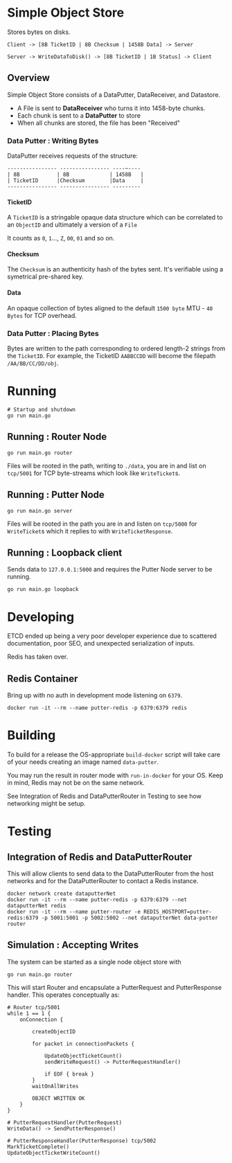 # Simple Object Store

Stores bytes on disks.

```
Client -> [8B TicketID | 8B Checksum | 1458B Data] -> Server

Server -> WriteDataToDisk() -> [8B TicketID | 1B Status] -> Client
```

## Overview

Simple Object Store consists of a DataPutter, DataReceiver, and Datastore.

* A File is sent to **DataReceiver** who turns it into 1458-byte chunks.
* Each chunk is sent to a **DataPutter** to store
* When all chunks are stored, the file has been "Received"

### Data Putter : Writing Bytes

DataPutter receives requests of the structure:

```
---------------- ---------------- ----~----
| 8B            | 8B             | 1458B   |
| TicketID      |Checksum        |Data     |
---------------- ---------------- ---------
```

#### TicketID

A `TicketID` is a stringable opaque data structure which can be correlated to an `ObjectID` and ultimately a version of a `File`

It counts as `0`, `1`..., `Z`, `00`, `01` and so on.

#### Checksum

The `Checksum` is an authenticity hash of the bytes sent. It's verifiable using a symetrical pre-shared key.

#### Data

An opaque collection of bytes aligned to the default `1500 byte` MTU - `40 Bytes` for TCP overhead.

### Data Putter : Placing Bytes

Bytes are written to the path corresponding to ordered length-2 strings from the `TicketID`. For example, the TicketID `AABBCCDD` will become the filepath `/AA/BB/CC/DD/obj`.

# Running

```
# Startup and shutdown
go run main.go
```

## Running : Router Node

```
go run main.go router
```

Files will be rooted in the path, writing to `./data`, you are in and list on `tcp/5001` for TCP byte-streams which look like `WriteTicket`s.

## Running : Putter Node

```
go run main.go server
```

Files will be rooted in the path you are in and listen on `tcp/5000` for `WriteTicket`s which it replies to with `WriteTicketResponse`.

## Running : Loopback client

Sends data to `127.0.0.1:5000` and requires the Putter Node server to be running.

```
go run main.go loopback
```

# Developing

ETCD ended up being a very poor developer experience due to scattered documentation, poor SEO, and unexpected serialization of inputs.

Redis has taken over.

## Redis Container

Bring up with no auth in development mode listening on `6379`.
```
docker run -it --rm --name putter-redis -p 6379:6379 redis
```

# Building

To build for a release the OS-appropriate `build-docker` script will take care of your needs creating an image named `data-putter`.

You may run the result in router mode with `run-in-docker` for your OS. Keep in mind, Redis may not be on the same network.

See Integration of Redis and DataPutterRouter in Testing to see how networking might be setup.

# Testing

## Integration of Redis and DataPutterRouter

This will allow clients to send data to the DataPutterRouter from the host networks and for the DataPutterRouter to contact a Redis instance.

```
docker network create dataputterNet
docker run -it --rm --name putter-redis -p 6379:6379 --net dataputterNet redis
docker run -it --rm --name putter-router -e REDIS_HOSTPORT=putter-redis:6379 -p 5001:5001 -p 5002:5002 --net dataputterNet data-putter router
```

## Simulation : Accepting Writes

The system can be started as a single node object store with

```
go run main.go router
```

This will start Router and encapsulate a PutterRequest and PutterResponse handler. This operates conceptually as:

```
# Router tcp/5001
while 1 == 1 {
    onConnection {

        createObjectID

        for packet in connectionPackets {

            UpdateObjectTicketCount()
            sendWriteRequest() -> PutterRequestHandler()
            
            if EOF { break }
        }
        waitOnAllWrites
        
        OBJECT WRITTEN OK
    }
}

# PutterRequestHandler(PutterRequest)
WriteData() -> SendPutterResponse()

# PutterResponseHandler(PutterResponse) tcp/5002
MarkTicketComplete()
UpdateObjectTicketWriteCount()
```